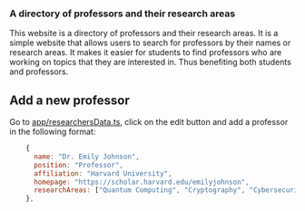 ### A directory of professors and their research areas

This website is a directory of professors and their research areas. It is a simple website that allows users to search for professors by their names or research areas. It makes it easier for students to find professors who are working on topics that they are interested in. Thus benefiting both students and professors.

## Add a new professor

Go to [app/researchersData.ts](https://github.com/AbhinavMir/searchprof/blob/main/app/researchersData.ts), click on the edit button and add a professor in the following format:

```javascript
    {
      name: "Dr. Emily Johnson",
      position: "Professor",
      affiliation: "Harvard University",
      homepage: "https://scholar.harvard.edu/emilyjohnson",
      researchAreas: ["Quantum Computing", "Cryptography", "Cybersecurity"]
    },
```